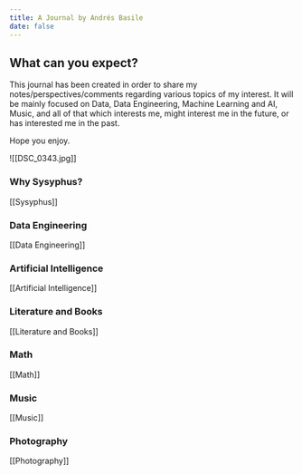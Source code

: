 ```yaml
---
title: A Journal by Andrés Basile
date: false
---
```


## What can you expect?
This journal has been created in order to share my notes/perspectives/comments regarding various topics of my interest. It will be mainly focused on Data, Data Engineering, Machine Learning and AI, Music, and all of that which interests me, might interest me in the future, or has interested me in the past. 

Hope you enjoy. 

![[DSC_0343.jpg]]

### Why Sysyphus?
[[Sysyphus]]
### Data Engineering
[[Data Engineering]]

### Artificial Intelligence 
[[Artificial Intelligence]]
### Literature and Books
[[Literature and Books]]

### Math
[[Math]]

### Music
[[Music]]


### Photography
[[Photography]]